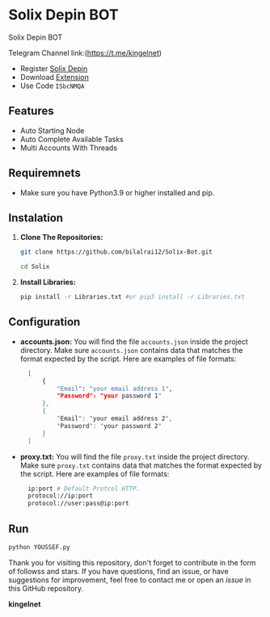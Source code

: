 # Solix Depin BOT
Solix Depin BOT

Telegram Channel link:(https://t.me/kingelnet)

- Register [Solix Depin](https://dashboard.solixdepin.net/sign-up?ref=ISbcNMQA)
- Download [Extension](https://chromewebstore.google.com/detail/solix/ocanmekhhffgpiiambnjmlconhhfgolg)
- Use Code `ISbcNMQA`

## Features
  - Auto Starting Node
  - Auto Complete Available Tasks
  - Multi Accounts With Threads

## Requiremnets

- Make sure you have Python3.9 or higher installed and pip.

## Instalation

1. **Clone The Repositories:**
   ```bash
   git clone https://github.com/bilalrai12/Solix-Bot.git
   ```
   ```bash
   cd Solix
   ```

2. **Install Libraries:**
   ```bash
   pip install -r Libraries.txt #or pip3 install -r Libraries.txt
   ```

## Configuration

- **accounts.json:** You will find the file `accounts.json` inside the project directory. Make sure `accounts.json` contains data that matches the format expected by the script. Here are examples of file formats:
  ```bash
    [
        {
            "Email": "your email address 1",
            "Password": "your password 1"
        },
        {
            "Email": "your email address 2",
            "Password": "your password 2"
        }
    ]
  ```

- **proxy.txt:** You will find the file `proxy.txt` inside the project directory. Make sure `proxy.txt` contains data that matches the format expected by the script. Here are examples of file formats:
  ```bash
    ip:port # Default Protcol HTTP.
    protocol://ip:port
    protocol://user:pass@ip:port
  ```

## Run

```bash
python YOUSSEF.py 
```


Thank you for visiting this repository, don't forget to contribute in the form of followss and stars.
If you have questions, find an issue, or have suggestions for improvement, feel free to contact me or open an *issue* in this GitHub repository.

**kingelnet**

